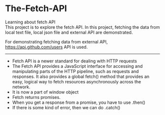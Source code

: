 # The-Fetch-API
Learning about fetch API<br>
This project is to explore the fetch API. In this project, fetching the data from local text file, local json file and external API are demonstrated.

For demonstrating fetching data from external API, https://api.github.com/users API is used.
<hr>

- Fetch API is a newer standard for dealing with HTTP requests
- The Fetch API provides a JavaScript interface for accessing and manipulating parts of the HTTP pipeline, such as requests and responses. It also provides a global fetch() method that provides an easy, logical way to fetch resources asynchronously across the network.
- It is now a part of window object
- Fetch returns promises. 
- When you get a response from a promise, you have to use .then()
- If there is some kind of error, then we can do .catch()

